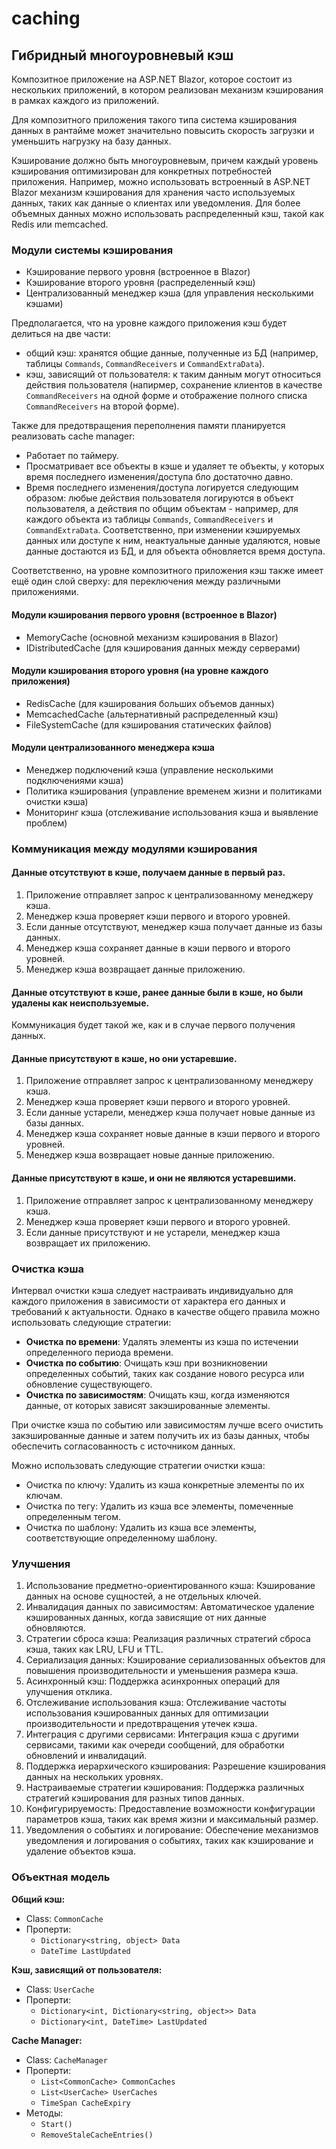 # caching

## Гибридный многоуровневый кэш

Композитное приложение на ASP.NET Blazor, которое состоит из нескольких приложений, в котором реализован механизм кэширования в рамках каждого из приложений.

Для композитного приложения такого типа система кэширования данных в рантайме может значительно повысить скорость загрузки и уменьшить нагрузку на базу данных.

Кэширование должно быть многоуровневым, причем каждый уровень кэширования оптимизирован для конкретных потребностей приложения. Например, можно использовать встроенный в ASP.NET Blazor механизм кэширования для хранения часто используемых данных, таких как данные о клиентах или уведомления. Для более объемных данных можно использовать распределенный кэш, такой как Redis или memcached.

### Модули системы кэширования

- Кэширование первого уровня (встроенное в Blazor)
- Кэширование второго уровня (распределенный кэш)
- Централизованный менеджер кэша (для управления несколькими кэшами)

Предполагается, что на уровне каждого приложения кэш будет делиться на две части: 
- общий кэш: хранятся общие данные, полученные из БД (например, таблицы `Commands`, `CommandReceivers` и `CommandExtraData`).
- кэш, зависящий от пользователя: к таким данным могут относиться действия пользователя (напирмер, сохранение клиентов в качестве `CommandReceivers` на одной форме и отображение полного списка `CommandReceivers` на второй форме).

Также для предотвращения переполнения памяти планируется реализовать cache manager:
- Работает по таймеру.
- Просматривает все объекты в кэше и удаляет те объекты, у которых время последнего изменения/доступа бло достаточно давно. 
- Время последнего изменения/доступа логируется следующим образом: любые действия пользователя логируются в объект пользователя, а действия по общим объектам - например, для каждого объекта из таблицы `Commands`, `CommandReceivers` и `CommandExtraData`. Соответственно, при изменении кэшируемых данных или доступе к ним, неактуальные данные удаляются, новые данные достаются из БД, и для объекта обновляется время доступа.

Соответственно, на уровне композитного приложения кэш также имеет ещё один слой сверху: для переключения между различными приложениями.

#### Модули кэширования первого уровня (встроенное в Blazor)

- MemoryCache (основной механизм кэширования в Blazor)
- IDistributedCache (для кэширования данных между серверами)

#### Модули кэширования второго уровня (на уровне каждого приложения)

- RedisCache (для кэширования больших объемов данных)
- MemcachedCache (альтернативный распределенный кэш)
- FileSystemCache (для кэширования статических файлов)

#### Модули централизованного менеджера кэша

- Менеджер подключений кэша (управление несколькими подключениями кэша)
- Политика кэширования (управление временем жизни и политиками очистки кэша)
- Мониторинг кэша (отслеживание использования кэша и выявление проблем)

### Коммуникация между модулями кэширования

#### Данные отсутствуют в кэше, получаем данные в первый раз.

1. Приложение отправляет запрос к централизованному менеджеру кэша.
2. Менеджер кэша проверяет кэши первого и второго уровней.
3. Если данные отсутствуют, менеджер кэша получает данные из базы данных.
4. Менеджер кэша сохраняет данные в кэши первого и второго уровней.
5. Менеджер кэша возвращает данные приложению.

#### Данные отсутствуют в кэше, ранее данные были в кэше, но были удалены как неиспользуемые.

Коммуникация будет такой же, как и в случае первого получения данных.

#### Данные присутствуют в кэше, но они устаревшие.

1. Приложение отправляет запрос к централизованному менеджеру кэша.
2. Менеджер кэша проверяет кэши первого и второго уровней.
3. Если данные устарели, менеджер кэша получает новые данные из базы данных.
4. Менеджер кэша сохраняет новые данные в кэши первого и второго уровней.
5. Менеджер кэша возвращает новые данные приложению.

#### Данные присутствуют в кэше, и они не являются устаревшими.

1. Приложение отправляет запрос к централизованному менеджеру кэша.
2. Менеджер кэша проверяет кэши первого и второго уровней.
3. Если данные присутствуют и не устарели, менеджер кэша возвращает их приложению.

### Очистка кэша

Интервал очистки кэша следует настраивать индивидуально для каждого приложения в зависимости от характера его данных и требований к актуальности. Однако в качестве общего правила можно использовать следующие стратегии:

- **Очистка по времени**: Удалять элементы из кэша по истечении определенного периода времени.
- **Очистка по событию**: Очищать кэш при возникновении определенных событий, таких как создание нового ресурса или обновление существующего.
- **Очистка по зависимостям**: Очищать кэш, когда изменяются данные, от которых зависят закэшированные элементы.

При очистке кэша по событию или зависимостям лучше всего очистить закэшированные данные и затем получить их из базы данных, чтобы обеспечить согласованность с источником данных.

Можно использовать следующие стратегии очистки кэша:

- Очистка по ключу: Удалить из кэша конкретные элементы по их ключам.
- Очистка по тегу: Удалить из кэша все элементы, помеченные определенным тегом.
- Очистка по шаблону: Удалить из кэша все элементы, соответствующие определенному шаблону.

### Улучшения

1. Использование предметно-ориентированного кэша: Кэширование данных на основе сущностей, а не отдельных ключей.
2. Инвалидация данных по зависимостям: Автоматическое удаление кэшированных данных, когда зависящие от них данные обновляются.
3. Стратегии сброса кэша: Реализация различных стратегий сброса кэша, таких как LRU, LFU и TTL.
4. Сериализация данных: Кэширование сериализованных объектов для повышения производительности и уменьшения размера кэша.
5. Асинхронный кэш: Поддержка асинхронных операций для улучшения отклика.
6. Отслеживание использования кэша: Отслеживание частоты использования кэшированных данных для оптимизации производительности и предотвращения утечек кэша.
7. Интеграция с другими сервисами: Интеграция кэша с другими сервисами, такими как очереди сообщений, для обработки обновлений и инвалидаций.
8. Поддержка иерархического кэширования: Разрешение кэширования данных на нескольких уровнях.
9. Настраиваемые стратегии кэширования: Поддержка различных стратегий кэширования для разных типов данных.
10. Конфигурируемость: Предоставление возможности конфигурации параметров кэша, таких как время жизни и максимальный размер.
11. Уведомления о событиях и логирование: Обеспечение механизмов уведомления и логирования о событиях, таких как кэширование и удаление объектов кэша.

### Объектная модель

**Общий кэш:**
- Class: `CommonCache`
- Проперти:
    - `Dictionary<string, object> Data`
    - `DateTime LastUpdated`

**Кэш, зависящий от пользователя:**
- Class: `UserCache`
- Проперти:
    - `Dictionary<int, Dictionary<string, object>> Data`
    - `Dictionary<int, DateTime> LastUpdated`

**Cache Manager:**
- Class: `CacheManager`
- Проперти:
    - `List<CommonCache> CommonCaches`
    - `List<UserCache> UserCaches`
    - `TimeSpan CacheExpiry`
- Методы:
    - `Start()`
    - `RemoveStaleCacheEntries()`
